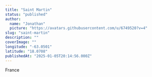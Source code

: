 ```yaml
---
title: "Saint Martin"
status: "published"
author:
  name: "Jonathan"
  picture: "https://avatars.githubusercontent.com/u/6749520?v=4"
slug: "saint-martin"
description: ""
coverImage: ""
longitude: "-63.0501"
latitude: "18.0708"
publishedAt: "2025-01-05T20:14:56.000Z"
---
```


France
